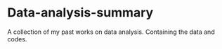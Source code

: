 # Data-analysis-summary
A collection of my past works on data analysis. Containing the data and codes.

